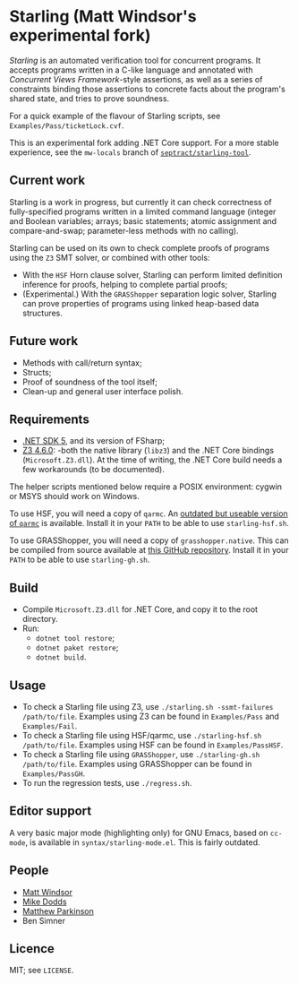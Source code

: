 # Starling (Matt Windsor's experimental fork)

_Starling_ is an automated verification tool for concurrent programs.
It accepts programs written in a C-like language and annotated with
_Concurrent Views Framework_-style assertions, as well as a series
of constraints binding those assertions to concrete facts about the
program's shared state, and tries to prove soundness.

For a quick example of the flavour of Starling scripts, see
`Examples/Pass/ticketLock.cvf`.

This is an experimental fork adding .NET Core support.  For a more stable
experience, see the `mw-locals` branch of
[`septract/starling-tool`](https://github.com/septract/starling-tool).

## Current work

Starling is a work in progress, but currently it can check
correctness of fully-specified programs written in a limited command
language (integer and Boolean variables; arrays; basic statements; atomic
assignment and compare-and-swap; parameter-less methods with no
calling).

Starling can be used on its own to check complete proofs of programs
using the `Z3` SMT solver, or combined with other tools:

* With the `HSF` Horn clause solver, Starling can perform limited definition
  inference for proofs, helping to complete partial proofs;
* (Experimental.)  With the `GRASShopper` separation logic solver, Starling can
  prove properties of programs using linked heap-based data structures.

## Future work

* Methods with call/return syntax;
* Structs;
* Proof of soundness of the tool itself;
* Clean-up and general user interface polish.

## Requirements

- [.NET SDK 5](https://www.microsoft.com/net/learn/get-started/), and its version of FSharp;
- [Z3 4.6.0](http://z3prover.github.io): -both the native library (`libz3`) and the .NET Core bindings
  (`Microsoft.Z3.dll`).  At the time of writing, the .NET Core build needs a
  few workarounds (to be documented).

The helper scripts mentioned below require a POSIX environment:
cygwin or MSYS should work on Windows.

To use HSF, you will need a copy of `qarmc`.  An [outdated but
useable version of `qarmc`](https://www7.in.tum.de/~popeea/research/synthesis/)
is available.  Install it in your `PATH` to be able to use
`starling-hsf.sh`.

To use GRASShopper, you will need a copy of `grasshopper.native`.
This can be compiled from source available at
[this GitHub repository](https://github.com/wies/grasshopper).  Install it
in your `PATH` to be able to use `starling-gh.sh`.

## Build

- Compile `Microsoft.Z3.dll` for .NET Core, and copy it to the root directory.
- Run:
  - `dotnet tool restore`;
  - `dotnet paket restore`;
  - `dotnet build`.

## Usage

* To check a Starling file using Z3, use `./starling.sh -ssmt-failures /path/to/file`.
  Examples using Z3 can be found in `Examples/Pass` and `Examples/Fail`.
* To check a Starling file using HSF/qarmc, use `./starling-hsf.sh /path/to/file`.
  Examples using HSF can be found in `Examples/PassHSF`.
* To check a Starling file using `GRASShopper`, use `./starling-gh.sh /path/to/file`.
  Examples using GRASShopper can be found in `Examples/PassGH`.
* To run the regression tests, use `./regress.sh`.

## Editor support

A very basic major mode (highlighting only) for GNU Emacs, based on `cc-mode`,
is available in `syntax/starling-mode.el`.  This is fairly outdated.

## People

* [Matt Windsor](https://www-users.cs.york.ac.uk/~mbw500/)
* [Mike Dodds](https://www-users.cs.york.ac.uk/~miked/)
* [Matthew Parkinson](http://research.microsoft.com/en-us/people/mattpark/)
* Ben Simner

## Licence

MIT; see `LICENSE`.
